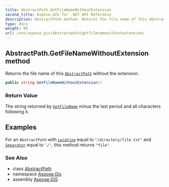 ```yaml
---
title: AbstractPath.GetFileNameWithoutExtension
second_title: Aspose.GIS for .NET API Reference
description: AbstractPath method. Returns the file name of this AbstractPath without the extension
type: docs
weight: 90
url: /net/aspose.gis/abstractpath/getfilenamewithoutextension/
---
```

## AbstractPath.GetFileNameWithoutExtension method

Returns the file name of this [`AbstractPath`](../) without the extension.

```csharp
public string GetFileNameWithoutExtension()
```

### Return Value

The string returned by [`GetFileName`](../getfilename/) minus the last period and all characters following it.

## Examples

For an `AbstractPath` with [`Location`](../location/) equal to `"/directory/file.txt"` and [`Separator`](../separator/) equal to `'/'`, this method returns `"file"`.

### See Also

* class [AbstractPath](../)
* namespace [Aspose.Gis](../../abstractpath/)
* assembly [Aspose.GIS](../../../)


